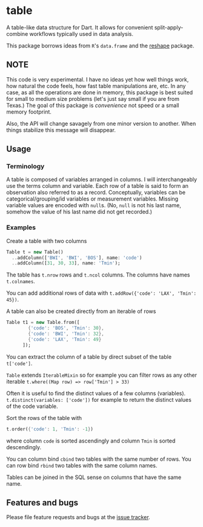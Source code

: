 # table

A table-like data structure for Dart.  It allows for convenient
split-apply-combine workflows typically used in data analysis.

This package borrows ideas from `R`'s `data.frame` and the
[reshape](http://had.co.nz/reshape/) package.

## NOTE

This code is very experimental.  I have no ideas yet how well things work, how
natural the code feels, how fast table manipulations are, etc.  In any case, as all
the operations are done in memory, this package is best suited for small to
medium size problems (let\'s just say small if you are from Texas.)  The goal of this
package is *convenience* not speed or a small memory footprint.

Also, the API will change savagely from one minor version to another.  When things
stabilize this message will disappear.


## Usage

### Terminology

A table is composed of variables arranged in columns.  I will interchangeably
use the terms column and variable.  Each row of a table is said to form an observation
also referred to as a record.  Conceptually, variables can be categorical/grouping/id
variables or measurement variables.  Missing variable values are encoded with
`null`s.  (No, `null` is not his last name,  somehow the value of his last name
did not get recorded.)

### Examples
Create a table with two columns
```dart
Table t = new Table()
  ..addColumn(['BWI', 'BWI', 'BOS'], name: 'code')
  ..addColumn([31, 30, 33], name: 'Tmin');
```
The table has `t.nrow` rows and `t.ncol` columns.  The columns have names `t.colnames`.

You can add additional rows of data with `t.addRow({'code': 'LAX', 'Tmin': 45})`.

A table can also be created directly from an iterable of rows
```dart
Table t1 = new Table.from([
        {'code': 'BOS', 'Tmin': 30},
        {'code': 'BWI', 'Tmin': 32},
        {'code': 'LAX', 'Tmin': 49}
      ]);
```

You can extract the column of a table by direct subset of the table `t['code']`.

`Table` extends `IterableMixin` so for example you can filter rows as any other iterable
 ```t.where((Map row) => row['Tmin'] > 33)```

Often it is useful to find the distinct values of a few columns (variables).
`t.distinct(variables: ['code'])` for example to return the distinct values of the
code variable.

Sort the rows of the table with
```dart
t.order({'code': 1, 'Tmin': -1})
```
where column `code` is sorted ascendingly and column `Tmin` is sorted descendingly.

You can column bind `cbind` two tables with the same number of rows.  You can
row bind `rbind` two tables with the same column names.

Tables can be joined in the SQL sense on columns that have the same name.

## Features and bugs

Please file feature requests and bugs at the [issue tracker][tracker].

[tracker]: https://github.com/thumbert/table/issues

